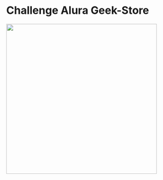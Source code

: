 # Challenge Alura Geek-Store
<img width="400" src="https://github.com/AndressaDaCosta/alura-geek-store/blob/main/assets/img/Grava%C3%A7%C3%A3o_de_Tela.gif?raw=true">
